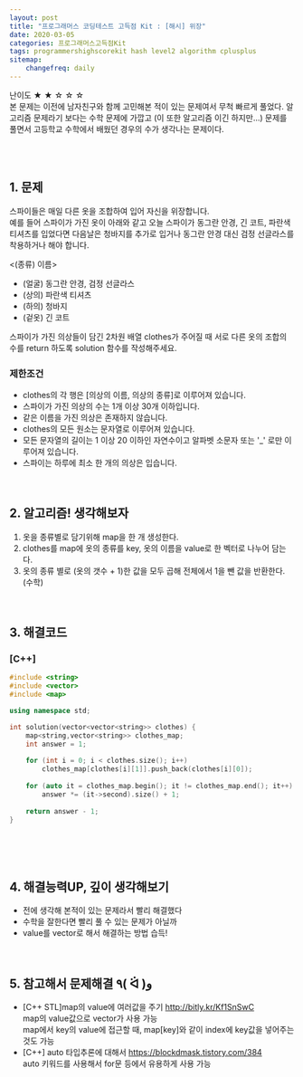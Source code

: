 ```yaml
---
layout: post
title: "프로그래머스 코딩테스트 고득점 Kit : [해시] 위장"
date: 2020-03-05
categories: 프로그래머스고득점Kit
tags: programmershighscorekit hash level2 algorithm cplusplus
sitemap:
    changefreq: daily
---
```


난이도 ★ ★ ☆ ☆ ☆  
본 문제는 이전에 남자친구와 함께 고민해본 적이 있는 문제여서 무척 빠르게 풀었다. 알고리즘 문제라기 보다는 수학 문제에 가깝고 (이 또한 알고리즘 이긴 하지만...) 문제를 풀면서 고등학교 수학에서 배웠던 경우의 수가 생각나는 문제이다.  
<br/>

<br/>

## 1. 문제
스파이들은 매일 다른 옷을 조합하여 입어 자신을 위장합니다.  
예를 들어 스파이가 가진 옷이 아래와 같고 오늘 스파이가 동그란 안경, 긴 코트, 파란색 티셔츠를 입었다면 다음날은 청바지를 추가로 입거나 동그란 안경 대신 검정 선글라스를 착용하거나 해야 합니다.

&lt;(종류)	이름&gt;
- (얼굴)	동그란 안경, 검정 선글라스
- (상의)	파란색 티셔츠
- (하의)	청바지
- (겉옷)	긴 코트

스파이가 가진 의상들이 담긴 2차원 배열 clothes가 주어질 때 서로 다른 옷의 조합의 수를 return 하도록 solution 함수를 작성해주세요.

### 제한조건
- clothes의 각 행은 [의상의 이름, 의상의 종류]로 이루어져 있습니다.
- 스파이가 가진 의상의 수는 1개 이상 30개 이하입니다.
- 같은 이름을 가진 의상은 존재하지 않습니다.
- clothes의 모든 원소는 문자열로 이루어져 있습니다.
- 모든 문자열의 길이는 1 이상 20 이하인 자연수이고 알파벳 소문자 또는 '_' 로만 이루어져 있습니다.
- 스파이는 하루에 최소 한 개의 의상은 입습니다.
<br/><br/><br/>

## 2. 알고리즘! 생각해보자
1) 옷을 종류별로 담기위해 map을 한 개 생성한다.  
2) clothes를 map에 옷의 종류를 key, 옷의 이름을 value로 한 벡터로 나누어 담는다.  
3) 옷의 종류 별로 (옷의 갯수 + 1)한 값을 모두 곱해 전체에서 1을 뺀 값을 반환한다.(수학)  
<br/><br/>

## 3. 해결코드
### [C++]
```c++
#include <string>
#include <vector>
#include <map>

using namespace std;

int solution(vector<vector<string>> clothes) {
    map<string,vector<string>> clothes_map;
    int answer = 1;
    
    for (int i = 0; i < clothes.size(); i++)
        clothes_map[clothes[i][1]].push_back(clothes[i][0]);
    
    for (auto it = clothes_map.begin(); it != clothes_map.end(); it++)
        answer *= (it->second).size() + 1;
    
    return answer - 1;
}
```
<br/><br/><br/>

## 4. 해결능력UP, 깊이 생각해보기
- 전에 생각해 본적이 있는 문제라서 빨리 해결했다
- 수학을 잘한다면 빨리 풀 수 있는 문제가 아닐까
- value를 vector로 해서 해결하는 방법 습득!
<br/><br/><br/>

## 5. 참고해서 문제해결 ٩( ᐛ )و
- [C++ STL]map의 value에 여러값을 주기 <http://bitly.kr/Kf1SnSwC>  
map의 value값으로 vector가 사용 가능  
map에서 key의 value에 접근할 때, map[key]와 같이 index에 key값을 넣어주는 것도 가능
- [C++] auto 타입추론에 대해서 <https://blockdmask.tistory.com/384>  
auto 키워드를 사용해서 for문 등에서 유용하게 사용 가능
<br/><br/><br/>